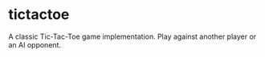 # tictactoe
A classic Tic-Tac-Toe game implementation. Play against another player or an AI opponent.

